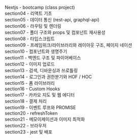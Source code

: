 Nextjs - bootcamp (class project) <br />
section04 - 리액트 기초  <br />
section05 - 데이터 통신 (rest-api, graphql-api) <br />
section06 - 라우팅 및 렌더링 <br />
section07 - 폴더 구조와 props 및 컴포넌트 재사용성 <br />
section08 - 타입스크립트 <br />
section09 - 프레임위크/라이브러리와 레이아웃 구조, 페이지 네이션 <br />
section10 - 컴포넌트와 생명주기 <br />
section11 - 백엔드 구조 및 파이어베이스 <br />
section12 - 이미지 업로드 <br />
section13 - 검색, 디바운싱과 쓰로틀링 <br />
section14 - 로그인과 권한분기와 HOF / HOC <br />
section15 - 폼 라이브러리 <br />
section16 - Custom Hooks <br />
section17 - 카카오 지도 및 웹 에디터 <br />
section18 - 결제 처리 <br />
section19 - 이벤트 루프와 PROMISE <br />
section20 - refreshToken <br />
section21 - 메모이제이션과 이미지 최적화 <br />
section22 - 브라우저 <br />
section23 - jest 및 배포
